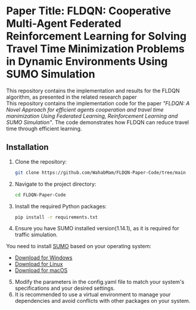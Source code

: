 # Paper Title: FLDQN: Cooperative Multi-Agent Federated Reinforcement Learning for Solving Travel Time Minimization Problems in Dynamic Environments Using SUMO Simulation
This repository contains the implementation and results for the FLDQN algorithm, as presented in the related research paper <br>
This repository contains the implementation code for the paper *"FLDQN: A Novel Approach for efficient agents cooperation and travel time manimization Using Federated Learning, Reinforcement Learning and SUMO Simulation"*. The code demonstrates how FLDQN can reduce travel time through efficient learning.
 
## Installation

1. Clone the repository:
   ```bash
   git clone https://github.com/WahabMam/FLDQN-Paper-Code/tree/main
2. Navigate to the project directory:
   ```bash
   cd FLDQN-Paper-Code

3. Install the required Python packages:
    ```bash
    pip install -r requirements.txt
4. Ensure you have SUMO installed version(1.14.1), as it is required for traffic simulation.
    
You need to install [SUMO](https://www.eclipse.org/sumo/) based on your operating system:

- [Download for Windows](https://sumo.dlr.de/docs/Installing/Windows_Build.html)
- [Download for Linux](https://sumo.dlr.de/docs/Installing/Linux_Build.html)
- [Download for macOS](https://sumo.dlr.de/docs/Installing/MacOS_Build.html)

5. Modify the parameters in the config.yaml file to match your system's specifications and your desired settings.
6. It is recommended to use a virtual environment to manage your dependencies and avoid conflicts with other packages on your system.
